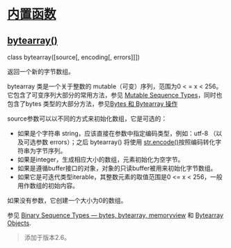 # [内置函数](https://github.com/Summer-Felix/Develop/blob/master/Python/内置函数.md) #

## [bytearray()](http://python.usyiyi.cn/translate/python_352/library/functions.html) ##

class bytearray([source[, encoding[, errors]]])

返回一个新的字节数组。

bytearray 类是一个关于整数的 mutable（可变）序列，范围为0 < = x < 256。它包含了可变序列大部分的常用方法，参见 [Mutable Sequence Types](http://python.usyiyi.cn/translate/python_352/library/stdtypes.html#typesseq-mutable)，同时也包含了bytes 类型的大部分方法，参见[Bytes 和 Bytearray 操作](http://python.usyiyi.cn/translate/python_352/library/stdtypes.html#bytes-methods)

source参数可以以不同的方式来初始化数组，它是可选的：
* 如果是个字符串 string，应该直接在参数中指定编码类型，例如：utf-8 （以及可选参数 errors）；之后 bytearray() 将使用 [str.encode()](http://python.usyiyi.cn/translate/python_352/library/stdtypes.html#str.encode)按照编码转化字符串为字节序列。
* 如果是integer，生成相应大小的数组，元素初始化为空字节。
* 如果是遵循buffer接口的对象，对象的只读buffer被用来初始化字节数组。
* 如果它是可迭代类型iterable，其整数元素的取值范围是0 <= x < 256，一般用作数组的初始内容。

如果没有参数，它创建一个大小为0的数组。

参见 [Binary Sequence Types — bytes, bytearray, memoryview](http://python.usyiyi.cn/translate/python_352/library/stdtypes.html#binaryseq) 和 [Bytearray Objects](http://python.usyiyi.cn/translate/python_352/library/stdtypes.html#typebytearray).

> 添加于版本2.6。
